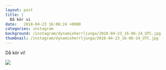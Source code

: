```yaml
---
layout: post
title: |
  Då kör vi
date:   2018-04-23 16:06:24 +0000
categories: instagram
background: /instagram/dynamixherrljunga/2018-04-23_16-06-24_UTC.jpg
thumbnail: /instagram/dynamixherrljunga/2018-04-23_16-06-24_UTC.jpg
---
```

Då kör vi! 



<img src='/www-dynamix-herrljunga/instagram/dynamixherrljunga/2018-04-23_16-06-24_UTC.jpg' class='img-fluid' />
